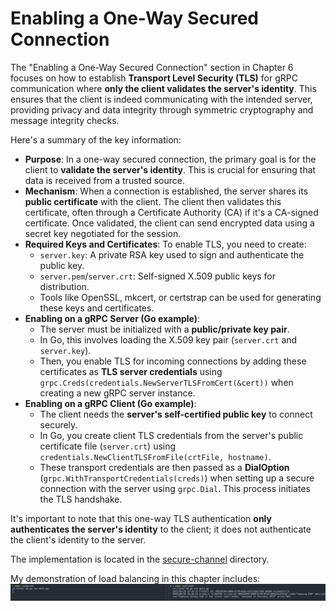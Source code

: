 # Enabling a One-Way Secured Connection

The "Enabling a One-Way Secured Connection" section in Chapter 6 focuses on how to establish **Transport Level Security (TLS)** for gRPC communication where **only the client validates the server's identity**. This ensures that the client is indeed communicating with the intended server, providing privacy and data integrity through symmetric cryptography and message integrity checks.

Here's a summary of the key information:

- **Purpose**: In a one-way secured connection, the primary goal is for the client to **validate the server's identity**. This is crucial for ensuring that data is received from a trusted source.
- **Mechanism**: When a connection is established, the server shares its **public certificate** with the client. The client then validates this certificate, often through a Certificate Authority (CA) if it's a CA-signed certificate. Once validated, the client can send encrypted data using a secret key negotiated for the session.
- **Required Keys and Certificates**: To enable TLS, you need to create:
  - `server.key`: A private RSA key used to sign and authenticate the public key.
  - `server.pem`/`server.crt`: Self-signed X.509 public keys for distribution.
  - Tools like OpenSSL, mkcert, or certstrap can be used for generating these keys and certificates.
- **Enabling on a gRPC Server (Go example)**:
  - The server must be initialized with a **public/private key pair**.
  - In Go, this involves loading the X.509 key pair (`server.crt` and `server.key`).
  - Then, you enable TLS for incoming connections by adding these certificates as **TLS server credentials** using `grpc.Creds(credentials.NewServerTLSFromCert(&cert))` when creating a new gRPC server instance.
- **Enabling on a gRPC Client (Go example)**:
  - The client needs the **server's self-certified public key** to connect securely.
  - In Go, you create client TLS credentials from the server's public certificate file (`server.crt`) using `credentials.NewClientTLSFromFile(crtFile, hostname)`.
  - These transport credentials are then passed as a **DialOption** (`grpc.WithTransportCredentials(creds)`) when setting up a secure connection with the server using `grpc.Dial`. This process initiates the TLS handshake.

It's important to note that this one-way TLS authentication **only authenticates the server's identity** to the client; it does not authenticate the client's identity to the server.

The implementation is located in the [secure-channel](./secure-channel) directory.

My demonstration of load balancing in this chapter includes:
![](./assets/01.png)